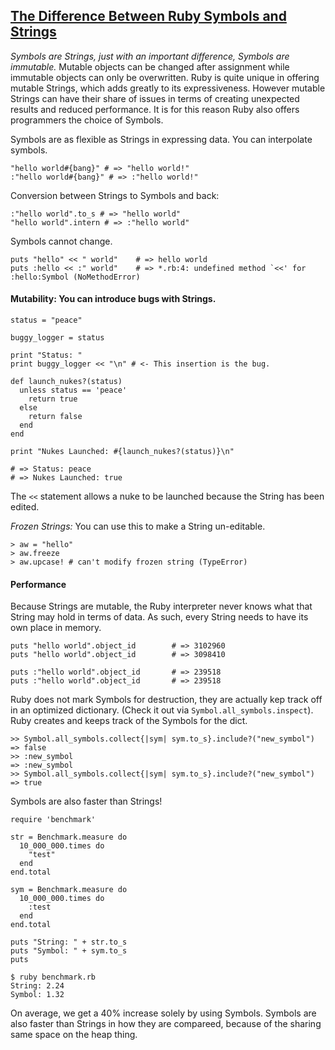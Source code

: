 ## [The Difference Between Ruby Symbols and Strings](http://www.robertsosinski.com/2009/01/11/the-difference-between-ruby-symbols-and-strings/)

*Symbols are Strings, just with an important difference, Symbols are immutable.* Mutable objects can be changed after assignment while immutable objects can only be overwritten. Ruby is quite unique in offering mutable Strings, which adds greatly to its expressiveness. However mutable Strings can have their share of issues in terms of creating unexpected results and reduced performance. It is for this reason Ruby also offers programmers the choice of Symbols.

Symbols are as flexible as Strings in expressing data. You can interpolate symbols.

	"hello world#{bang}" # => "hello world!"
	:"hello world#{bang}" # => :"hello world!"

Conversion between Strings to Symbols and back:

	:"hello world".to_s # => "hello world"
	"hello world".intern # => :"hello world"

Symbols cannot change.

	puts "hello" << " world"	# => hello world
	puts :hello << :" world"	# => *.rb:4: undefined method `<<' for :hello:Symbol (NoMethodError)

#### Mutability: You can introduce bugs with Strings.

	status = "peace"

	buggy_logger = status

	print "Status: "
	print buggy_logger << "\n" # <- This insertion is the bug.

	def launch_nukes?(status)
	  unless status == 'peace'
	    return true
	  else
	    return false
	  end 
	end

	print "Nukes Launched: #{launch_nukes?(status)}\n"

	# => Status: peace
	# => Nukes Launched: true

The `<<` statement allows a nuke to be launched because the String has been edited.

*Frozen Strings:* You can use this to make a String un-editable.

	> aw = "hello"
	> aw.freeze
	> aw.upcase! # can't modify frozen string (TypeError)

#### Performance

Because Strings are mutable, the Ruby interpreter never knows what that String may hold in terms of data. As such, every String needs to have its own place in memory.

	puts "hello world".object_id 		# => 3102960
	puts "hello world".object_id 		# => 3098410

	puts :"hello world".object_id		# => 239518
	puts :"hello world".object_id		# => 239518

Ruby does not mark Symbols for destruction, they are actually kep track off in an optimized dictionary. (Check it out via `Symbol.all_symbols.inspect`). Ruby creates and keeps track of the Symbols for the dict.

	>> Symbol.all_symbols.collect{|sym| sym.to_s}.include?("new_symbol")
	=> false
	>> :new_symbol
	=> :new_symbol
	>> Symbol.all_symbols.collect{|sym| sym.to_s}.include?("new_symbol")
	=> true

Symbols are also faster than Strings!

	require 'benchmark'

	str = Benchmark.measure do
	  10_000_000.times do
	    "test"
	  end
	end.total

	sym = Benchmark.measure do
	  10_000_000.times do
	    :test
	  end
	end.total

	puts "String: " + str.to_s
	puts "Symbol: " + sym.to_s
	puts

	$ ruby benchmark.rb
	String: 2.24
	Symbol: 1.32

On average, we get a 40% increase solely by using Symbols. Symbols are also faster than Strings in how they are compareed, because of the sharing same space on the heap thing.





























